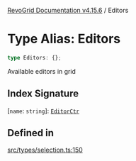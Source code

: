 [RevoGrid Documentation v4.15.6](README.md) / Editors

# Type Alias: Editors

```ts
type Editors: {};
```

Available editors in grid

## Index Signature

 \[`name`: `string`\]: [`EditorCtr`](TypeAlias.EditorCtr.md)

## Defined in

[src/types/selection.ts:150](https://github.com/revolist/revogrid/blob/8ab186c1ae2faee97d25784acff6dbf4187524f8/src/types/selection.ts#L150)
